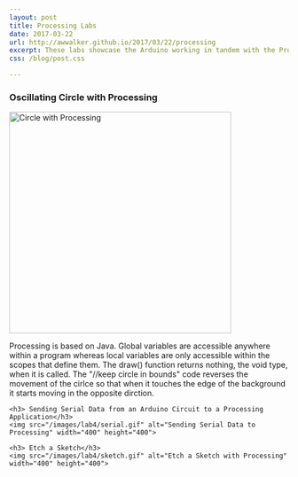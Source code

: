 ```yaml
---
layout: post
title: Processing Labs
date: 2017-03-22
url: http://awwalker.github.io/2017/03/22/processing
excerpt: These labs showcase the Arduino working in tandem with the Processing library.
css: /blog/post.css

---
```

<section class="post-content">
    <h3> Oscillating Circle with Processing </h3>
    <img src="/images/lab4/circle.gif" alt="Circle with Processing" width="400" height="400">
    <p> Processing is based on Java. Global variables are accessible anywhere within a program whereas local variables are only accessible within the scopes that define them. The draw() function returns nothing, the void type, when it is called. The "//keep circle in bounds" code reverses the movement of the cirlce so that when it touches the edge of the background it starts moving in the opposite dirction.</p>

    <h3> Sending Serial Data from an Arduino Circuit to a Processing Application</h3>
    <img src="/images/lab4/serial.gif" alt="Sending Serial Data to Processing" width="400" height="400">

    <h3> Etch a Sketch</h3>
    <img src="/images/lab4/sketch.gif" alt="Etch a Sketch with Processing" width="400" height="400">
